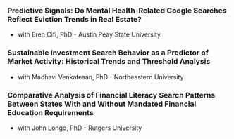 ### Predictive Signals: Do Mental Health-Related Google Searches Reflect Eviction Trends in Real Estate?
* with Eren Cifi, PhD - Austin Peay State University

### Sustainable Investment Search Behavior as a Predictor of Market Activity: Historical Trends and Threshold Analysis
* with Madhavi Venkatesan, PhD - Northeastern University

### Comparative Analysis of Financial Literacy Search Patterns Between States With and Without Mandated Financial Education Requirements
* with John Longo, PhD - Rutgers University
